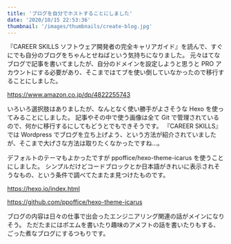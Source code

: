 ```yaml
---
title: 'ブログを自分でホストすることにしました'
date: '2020/10/15 22:53:36'
thumbnail: '/images/thumbnails/create-blog.jpg'
---
```


『CAREER SKILLS ソフトウェア開発者の完全キャリアガイド』を読んで、すぐにでも自分のブログをちゃんとせねばという気持ちになりました。
元々はてなブログで記事を書いてましたが、自分のドメインを設定しようと思うと PRO アカウントにする必要があり、そこまではてブを使い倒していなかったので移行することにしました。

https://www.amazon.co.jp/dp/4822255743

いろいろ選択肢はありましたが、なんとなく使い勝手がよさそうな Hexo を使ってみることにしました。
記事やその中で使う画像は全て Git で管理されているので、何かに移行するにしてもどうとでもできそうです。
『CAREER SKILLS』では Wordpress でブログを立ち上げよう、という方法が紹介されていましたが、そこまで大げさな方法は取りたくなかったですね...。

デフォルトのテーマもよかったですが ppoffice/hexo-theme-icarus を使うことにしました。
シンプルだけどコードブロックとか日本語がきれいに表示されそうなもの、という条件で調べてたまたま見つけたものです。

https://hexo.io/index.html

https://github.com/ppoffice/hexo-theme-icarus

ブログの内容は日々の仕事で出会ったエンジニアリング関連の話がメインになりそう。
ただたまにはポエムを書いたり趣味のアメフトの話を書いたりもする、ごった煮なブログにするつもりです。
